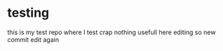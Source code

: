 # testing
this is my test repo where I test crap
nothing usefull here
 editing so new commit
edit again
